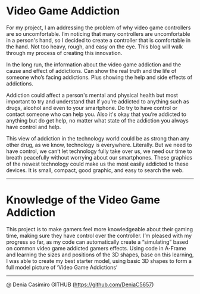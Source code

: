 # Video Game Addiction

For my project, I am addressing the problem of why video game controllers are so uncomfortable. I’m noticing that many controllers are uncomfortable in a person's hand, so I decided to create a controller that is comfortable in the hand. Not too heavy, rough, and easy on the eye. This blog will walk through my process of creating this innovation.

In the long run, the information about the video game addiction and the cause and effect of addictions. Can show the real truth and the life of someone who’s facing addictions. Plus showing the help and side effects of addictions.

Addiction could affect a person's mental and physical health but most important to try and understand that if you’re addicted to anything such as drugs, alcohol and even to your smartphone. Do try to have control or contact someone who can help you. Also it's okay that you’re addicted to anything but do get help, no matter what state of the addiction you always have control and help. 

This view of addiction in the technology world could be as strong than any other drug, as we know, technology is everywhere. Literally. But we need to have control, we can’t let technology fully take over us, we need our time to breath peacefully without worrying about our smartphones. These graphics of the newest technology could make us the most easily addicted to these devices. It is small, compact, good graphic, and easy to search the web. 

____________________________________________________________________

# Knowledge of the Video Game Addiction 

This project is to make gamers feel more knowledgeable about their gaming time, making sure they have control over the controller. I’m pleased with my progress so far, as my code can automatically create a “simulating” based on common video game addicted gamers effects. Using code in A-Frame and learning the sizes and positions of the 3D shapes, base on this learning, I was able to create my best starter model, using basic 3D shapes to form a full model picture of ‘Video Game Addictions’

____________________________________________________________________

 @ Denia Casimiro GITHUB (https://github.com/DeniaC5657)
